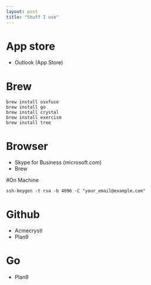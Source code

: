 ```yaml
---
layout: post
title: "Stuff I use"
---
```


# App store

+ Outlook (App Store)

# Brew

```
brew install osxfuse
brew install go
brew install crystal
brew install exercism
brew install tree
``` 

# Browser

+ Skype for Business (microsoft.com)
+ Brew

#On Machine

```
ssh-keygen -t rsa -b 4096 -C "your_email@example.com"
```


# Github

+ Acmecrystl
+ Plan9

# Go

+ Plan9







